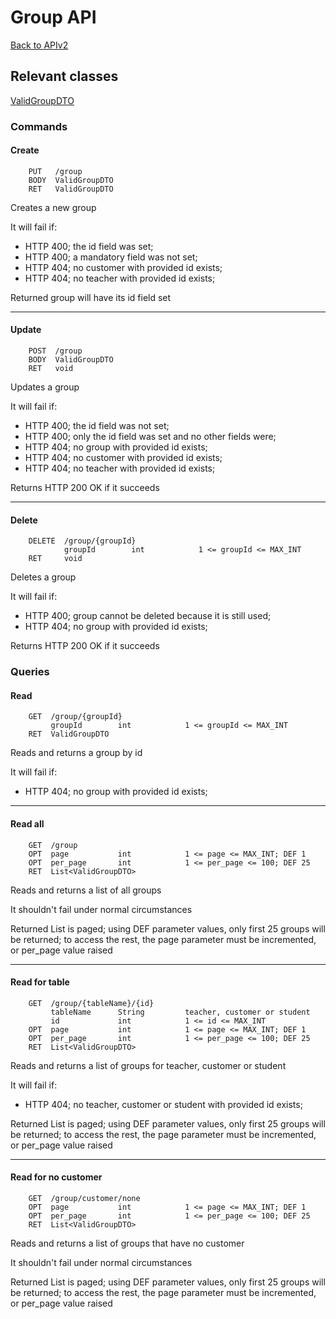 # Group API

[Back to APIv2](./APIv2.md#api-v2)

## Relevant classes

[ValidGroupDTO](../../src/main/java/com/superum/api/v2/group/ValidGroupDTO.java)

### Commands

#### Create
```
    PUT   /group
    BODY  ValidGroupDTO
    RET   ValidGroupDTO
```

Creates a new group

It will fail if:
  * HTTP 400; the id field was set;
  * HTTP 400; a mandatory field was not set;
  * HTTP 404; no customer with provided id exists;
  * HTTP 404; no teacher with provided id exists;

Returned group will have its id field set

------

#### Update
```
    POST  /group
    BODY  ValidGroupDTO
    RET   void
```

Updates a group

It will fail if:
  * HTTP 400; the id field was not set;
  * HTTP 400; only the id field was set and no other fields were;
  * HTTP 404; no group with provided id exists;
  * HTTP 404; no customer with provided id exists;
  * HTTP 404; no teacher with provided id exists;

Returns HTTP 200 OK if it succeeds

------

#### Delete
```
    DELETE  /group/{groupId}
            groupId        int            1 <= groupId <= MAX_INT
    RET     void
```

Deletes a group

It will fail if:
  * HTTP 400; group cannot be deleted because it is still used;
  * HTTP 404; no group with provided id exists;

Returns HTTP 200 OK if it succeeds

### Queries

#### Read
```
    GET  /group/{groupId}
         groupId        int            1 <= groupId <= MAX_INT
    RET  ValidGroupDTO
```

Reads and returns a group by id

It will fail if:
  * HTTP 404; no group with provided id exists;

------

#### Read all
```
    GET  /group
    OPT  page           int            1 <= page <= MAX_INT; DEF 1
    OPT  per_page       int            1 <= per_page <= 100; DEF 25
    RET  List<ValidGroupDTO>
```

Reads and returns a list of all groups

It shouldn't fail under normal circumstances

Returned List is paged; using DEF parameter values, only first 25 groups will be returned; to access the rest,
the page parameter must be incremented, or per_page value raised

------

#### Read for table
```
    GET  /group/{tableName}/{id}
         tableName      String         teacher, customer or student
         id             int            1 <= id <= MAX_INT
    OPT  page           int            1 <= page <= MAX_INT; DEF 1
    OPT  per_page       int            1 <= per_page <= 100; DEF 25
    RET  List<ValidGroupDTO>
```

Reads and returns a list of groups for teacher, customer or student

It will fail if:
  * HTTP 404; no teacher, customer or student with provided id exists;

Returned List is paged; using DEF parameter values, only first 25 groups will be returned; to access the rest,
the page parameter must be incremented, or per_page value raised

------

#### Read for no customer
```
    GET  /group/customer/none
    OPT  page           int            1 <= page <= MAX_INT; DEF 1
    OPT  per_page       int            1 <= per_page <= 100; DEF 25
    RET  List<ValidGroupDTO>
```

Reads and returns a list of groups that have no customer

It shouldn't fail under normal circumstances

Returned List is paged; using DEF parameter values, only first 25 groups will be returned; to access the rest,
the page parameter must be incremented, or per_page value raised
